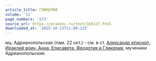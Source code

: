 ```yaml
---
article_title: ГЛИКЕРИЯ
volume: '11'
page_numbers: '573'
source_url: https://pravenc.ru/text/165127.html
downloaded_at: '2025-10-13T11:09:22Z'
---
```


мц. Адрианопольская (пам. 22 окт.) - см. в ст. [Александр епископ, Ираклий воин, Анна, Елисавета, Феодотия и Гликерия](<https://pravenc.ru/text/Александр епископ  Ираклий воин  Анна  Елисавета  Феодотия и Гликерия.html>), мученики Адрианопольские.
